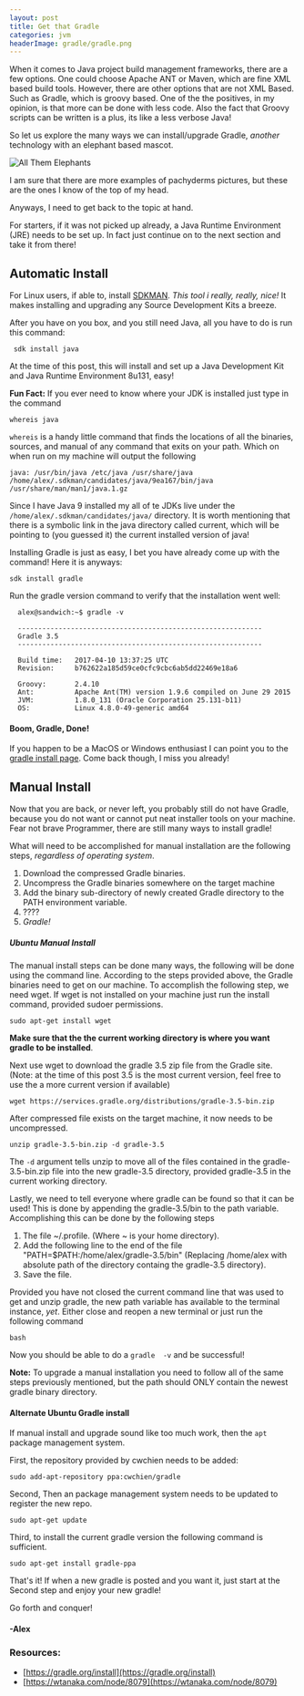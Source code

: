 ```yaml
---
layout: post
title: Get that Gradle
categories: jvm
headerImage: gradle/gradle.png
---
```


When it comes to Java project build management frameworks, there are a few options.
One could choose Apache ANT or Maven, which are fine XML based build tools.
However, there are other options that are not XML Based. 
Such as Gradle, which is groovy based.
One of the the positives, in my opinion, is that more can be done with less code.
Also the fact that Groovy scripts can be written is a plus, its like a less verbose Java!

So let us explore the many ways we can install/upgrade Gradle, _another_ technology with an elephant based mascot.


![All Them Elephants]({{site.imageDir}}gradle/elephants.png)

I am sure that there are more examples of pachyderms pictures, but these are the ones I know of the top of my head.

Anyways, I need to get back to the topic at hand.

For starters, if it was not picked up already, a Java Runtime Environment (JRE) needs to be set up.
In fact just continue on to the next section and take it from there!

Automatic Install
---

For Linux users, if able to, install [SDKMAN](http://sdkman.io/install.html).
_This tool i really, really, nice!_
It makes installing and upgrading any Source Development Kits a breeze.

After you have on you box, and you still need Java, all you have to do is run this command:

     sdk install java 

At the time of this post, this will install and set up a Java Development Kit and Java Runtime Environment 8u131, easy!

**Fun Fact:** If you ever need to know where your JDK is installed just type in the command
    
    whereis java

`whereis` is a handy little command that finds the locations of all the binaries, sources, and manual of any command that exits on your path.
Which on when run on my machine will output the following

    java: /usr/bin/java /etc/java /usr/share/java /home/alex/.sdkman/candidates/java/9ea167/bin/java /usr/share/man/man1/java.1.gz

Since I have Java 9 installed my all of te JDKs live under the `/home/alex/.sdkman/candidates/java/` directory.
It is worth mentioning that there is a symbolic link in the java directory called current, which will be pointing to (you guessed it) the current installed version of java!

Installing Gradle is just as easy, I bet you have already come up with the command!
Here it is anyways:

    sdk install gradle
    
Run the gradle version command to verify that the installation went well:
  
      alex@sandwich:~$ gradle -v
      
      ------------------------------------------------------------
      Gradle 3.5
      ------------------------------------------------------------
      
      Build time:   2017-04-10 13:37:25 UTC
      Revision:     b762622a185d59ce0cfc9cbc6ab5dd22469e18a6
      
      Groovy:       2.4.10
      Ant:          Apache Ant(TM) version 1.9.6 compiled on June 29 2015
      JVM:          1.8.0_131 (Oracle Corporation 25.131-b11)
      OS:           Linux 4.8.0-49-generic amd64


#### Boom, Gradle, Done!

If you happen to be a MacOS or Windows enthusiast I can point you to the [gradle install page](https://gradle.org/install). 
Come back though, I miss you already!

Manual Install
---
Now that you are back, or never left, you probably still do not have Gradle, because you do not want or cannot put neat installer tools on your machine.
Fear not brave Programmer, there are still many ways to install gradle!

What will need to be accomplished for manual installation are the following steps, _regardless of operating system_.

1. Download the compressed Gradle binaries.
1. Uncompress the Gradle binaries somewhere on the target machine
1. Add the binary sub-directory of newly created Gradle directory to the PATH environment variable.
1. ????
1. *Gradle!*

##### Ubuntu Manual Install

The manual install steps can be done many ways, the following will be done using the command line.
According to the steps provided above, the Gradle binaries need to get on our machine.
To accomplish the following step, we need wget.
If wget is not installed on your machine just run the install command, provided sudoer permissions.

    sudo apt-get install wget
    
**Make sure that the the current working directory is where you want gradle to be installed**.

Next use wget to download the gradle 3.5 zip file from the Gradle site.
(Note: at the time of this post 3.5 is the most current version, feel free to use the a more current version if available)

    wget https://services.gradle.org/distributions/gradle-3.5-bin.zip
    
After compressed file exists on the target machine, it now needs to be uncompressed.

    unzip gradle-3.5-bin.zip -d gradle-3.5

The `-d` argument tells unzip to move all of the files contained in the gradle-3.5-bin.zip file into the new gradle-3.5 directory, provided gradle-3.5 in the current working directory.

Lastly, we need to tell everyone where gradle can be found so that it can be used!
This is done by appending the gradle-3.5/bin to the path variable.
Accomplishing this can be done by the following steps

1. The file ~/.profile. (Where ~ is your home directory).
1. Add the following line to the end of the file "PATH=$PATH:/home/alex/gradle-3.5/bin" (Replacing /home/alex with absolute path of the directory containg the  gradle-3.5 directory).
1. Save the file.

Provided you have not closed the current command line that was used to get and unzip gradle, the new path variable has available to the terminal instance, _yet_.
Either close and reopen a new terminal or just run the following command

    bash
    
Now you should be able to do a `gradle  -v` and be successful!
 
**Note:** To upgrade a manual installation you need to follow all of the same steps previously mentioned, but the path should ONLY contain the newest gradle binary directory.

#### Alternate Ubuntu Gradle install

If manual install and upgrade sound like too much work, then the `apt` package management system.

First, the repository provided by cwchien needs to be added:

    sudo add-apt-repository ppa:cwchien/gradle

Second, Then an package management system needs to be updated to register the new repo.

    sudo apt-get update
    
Third, to install the current gradle version the following command is sufficient.

    sudo apt-get install gradle-ppa
    
That's it! If when a new gradle is posted and you want it, just start at the Second step and enjoy your new gradle!

Go forth and conquer!

#### -Alex

### Resources:

- [https://gradle.org/install](https://gradle.org/install)
- [https://wtanaka.com/node/8079](https://wtanaka.com/node/8079)